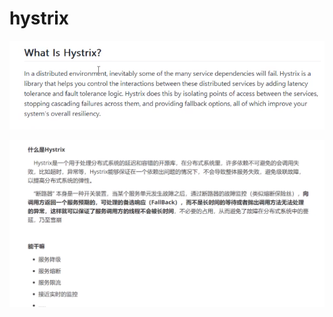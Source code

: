 # hystrix

![](../.gitbook/assets/image%20%28213%29.png)

![](../.gitbook/assets/image%20%28220%29.png)

